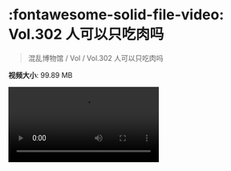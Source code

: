 # :fontawesome-solid-file-video: Vol.302 人可以只吃肉吗

> 混乱博物馆 / Vol / Vol.302 人可以只吃肉吗

**视频大小**: 99.89 MB

<div class="video"><video src="https://file.hsyhx.top/archive/302.mp4" controls preload>🤔 您的浏览器不支持 video 标签</video></div>